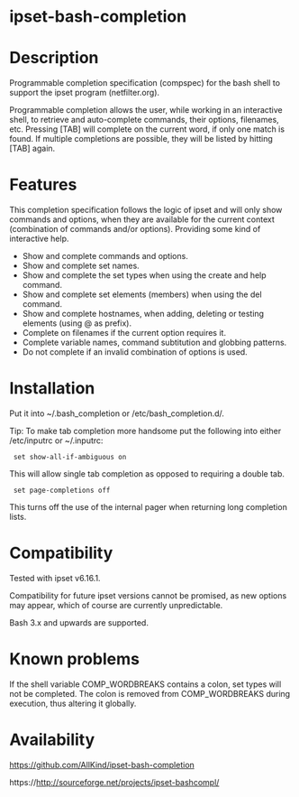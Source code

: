 ipset-bash-completion
=====================

Description
===========

Programmable completion specification (compspec) for the bash shell to support the ipset program (netfilter.org).


Programmable completion allows the user, while working in an interactive shell, to retrieve and auto-complete commands,
their options, filenames, etc.
Pressing [TAB] will complete on the current word, if only one match is found.
If multiple completions are possible, they will be listed by hitting [TAB] again.


Features
========

This completion specification follows the logic of ipset and will only show commands and options, 
when they are available for the current context (combination of commands and/or options).
Providing some kind of interactive help.

- Show and complete commands and options.
- Show and complete set names.
- Show and complete the set types when using the create and help command.
- Show and complete set elements (members) when using the del command.
- Show and complete hostnames, when adding, deleting or testing elements (using @ as prefix).
- Complete on filenames if the current option requires it.
- Complete variable names, command subtitution and globbing patterns.
- Do not complete if an invalid combination of options is used.


Installation
============

Put it into ~/.bash_completion or /etc/bash_completion.d/.

Tip: To make tab completion more handsome put the following into either /etc/inputrc or ~/.inputrc:

     set show-all-if-ambiguous on

This will allow single tab completion as opposed to requiring a double tab.

     set page-completions off

This turns off the use of the internal pager when returning long completion lists.


Compatibility
=============

Tested with ipset v6.16.1.

Compatibility for future ipset versions cannot be promised, as new options may appear, 
which of course are currently unpredictable.

Bash 3.x and upwards are supported.


Known problems
=============
If the shell variable COMP_WORDBREAKS contains a colon, set types will not be completed.
The colon is removed from COMP_WORDBREAKS during execution, thus altering it globally.


Availability
============

https://github.com/AllKind/ipset-bash-completion

https://http://sourceforge.net/projects/ipset-bashcompl/
